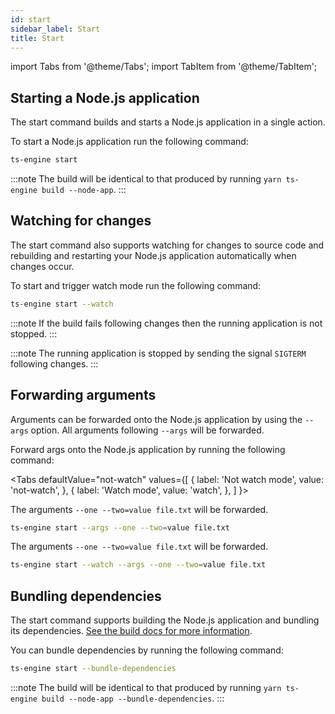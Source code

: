 ```yaml
---
id: start
sidebar_label: Start
title: Start
---
```


import Tabs from '@theme/Tabs';
import TabItem from '@theme/TabItem';

## Starting a Node.js application

The start command builds and starts a Node.js application in a single action.

To start a Node.js application run the following command:

```sh
ts-engine start
```

:::note
The build will be identical to that produced by running `yarn ts-engine build --node-app`.
:::

## Watching for changes

The start command also supports watching for changes to source code and rebuilding and restarting your Node.js application automatically when changes occur.

To start and trigger watch mode run the following command:

```sh
ts-engine start --watch
```

:::note
If the build fails following changes then the running application is not stopped.
:::

:::note
The running application is stopped by sending the signal `SIGTERM` following changes.
:::

## Forwarding arguments

Arguments can be forwarded onto the Node.js application by using the `--args` option. All arguments following `--args` will be forwarded.

Forward args onto the Node.js application by running the following command:

<Tabs
defaultValue="not-watch"
values={[
{ label: 'Not watch mode', value: 'not-watch', },
{ label: 'Watch mode', value: 'watch', },
]
}>
<TabItem value="not-watch">

The arguments `--one --two=value file.txt` will be forwarded.

```sh
ts-engine start --args --one --two=value file.txt
```

</TabItem>
<TabItem value="watch">

The arguments `--one --two=value file.txt` will be forwarded.

```sh
ts-engine start --watch --args --one --two=value file.txt
```

</TabItem>
</Tabs>

## Bundling dependencies

The start command supports building the Node.js application and bundling its dependencies. [See the build docs for more information](./build#bundling-dependencies).

You can bundle dependencies by running the following command:

```sh
ts-engine start --bundle-dependencies
```

:::note
The build will be identical to that produced by running `yarn ts-engine build --node-app --bundle-dependencies`.
:::
